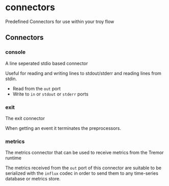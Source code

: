 
# connectors

 Predefined Connectors for use within your troy flow
## Connectors
### console
A line seperated stdio based connector

Useful for reading and writing lines to stdout/stderr and reading lines from stdin.
- Read from the `out` port
- Write to `in` or `stdout` or `stderr` ports
### exit
The exit connector

When getting an event it terminates the preprocessors.
### metrics
The metrics connector that can be used to receive metrics from the Tremor runtime

The metrics received from the `out` port of this connector are suitable to be serialized with the `influx` codec
in order to send them to any time-series database or metrics store.
